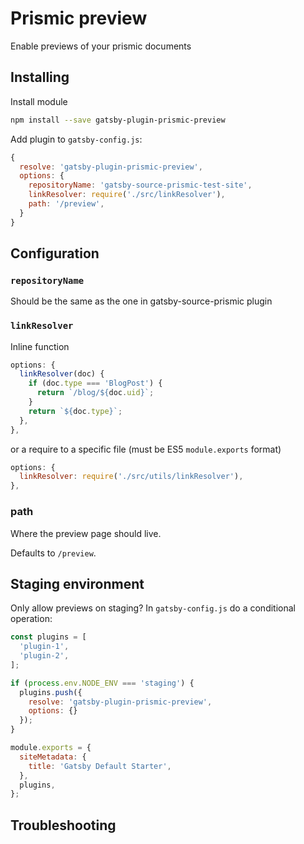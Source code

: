 # Prismic preview

Enable previews of your prismic documents

## Installing

Install module

```bash
npm install --save gatsby-plugin-prismic-preview
```

Add plugin to `gatsby-config.js`:

```js
{
  resolve: 'gatsby-plugin-prismic-preview',
  options: {
    repositoryName: 'gatsby-source-prismic-test-site',
    linkResolver: require('./src/linkResolver'),
    path: '/preview',
  }
}
```

## Configuration

### `repositoryName`

Should be the same as the one in gatsby-source-prismic plugin

### `linkResolver`

Inline function

```js
options: {
  linkResolver(doc) {
    if (doc.type === 'BlogPost') {
      return `/blog/${doc.uid}`;
    }
    return `${doc.type}`;
  },
},
```

or a require to a specific file (must be ES5 `module.exports` format)

```js
options: {
  linkResolver: require('./src/utils/linkResolver'),
},
```

### path

Where the preview page should live.

Defaults to `/preview`.

## Staging environment

Only allow previews on staging? In `gatsby-config.js` do a conditional operation:

```js
const plugins = [
  'plugin-1',
  'plugin-2',
];

if (process.env.NODE_ENV === 'staging') {
  plugins.push({
    resolve: 'gatsby-plugin-prismic-preview',
    options: {}
  });
}

module.exports = {
  siteMetadata: {
    title: 'Gatsby Default Starter',
  },
  plugins,
};
```

## Troubleshooting
